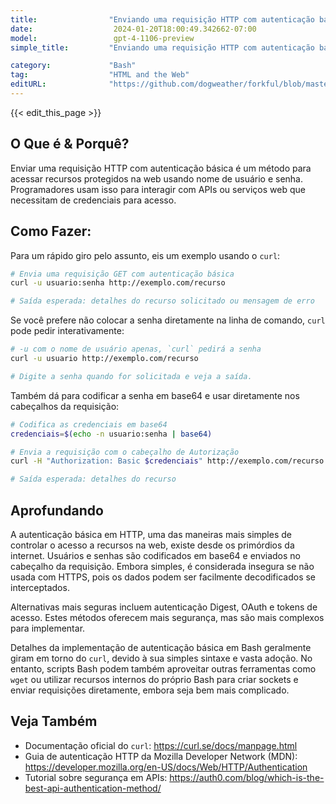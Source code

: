 ```yaml
---
title:                "Enviando uma requisição HTTP com autenticação básica"
date:                  2024-01-20T18:00:49.342662-07:00
model:                 gpt-4-1106-preview
simple_title:         "Enviando uma requisição HTTP com autenticação básica"

category:             "Bash"
tag:                  "HTML and the Web"
editURL:              "https://github.com/dogweather/forkful/blob/master/content/pt/bash/sending-an-http-request-with-basic-authentication.md"
---
```


{{< edit_this_page >}}

## O Que é & Porquê?

Enviar uma requisição HTTP com autenticação básica é um método para acessar recursos protegidos na web usando nome de usuário e senha. Programadores usam isso para interagir com APIs ou serviços web que necessitam de credenciais para acesso.

## Como Fazer:

Para um rápido giro pelo assunto, eis um exemplo usando o `curl`:

```Bash
# Envia uma requisição GET com autenticação básica
curl -u usuario:senha http://exemplo.com/recurso

# Saída esperada: detalhes do recurso solicitado ou mensagem de erro
```

Se você prefere não colocar a senha diretamente na linha de comando, `curl` pode pedir interativamente:

```Bash
# -u com o nome de usuário apenas, `curl` pedirá a senha
curl -u usuario http://exemplo.com/recurso

# Digite a senha quando for solicitada e veja a saída.
```

Também dá para codificar a senha em base64 e usar diretamente nos cabeçalhos da requisição:

```Bash
# Codifica as credenciais em base64
credenciais=$(echo -n usuario:senha | base64)

# Envia a requisição com o cabeçalho de Autorização
curl -H "Authorization: Basic $credenciais" http://exemplo.com/recurso

# Saída esperada: detalhes do recurso
```

## Aprofundando

A autenticação básica em HTTP, uma das maneiras mais simples de controlar o acesso a recursos na web, existe desde os primórdios da internet. Usuários e senhas são codificados em base64 e enviados no cabeçalho da requisição. Embora simples, é considerada insegura se não usada com HTTPS, pois os dados podem ser facilmente decodificados se interceptados.

Alternativas mais seguras incluem autenticação Digest, OAuth e tokens de acesso. Estes métodos oferecem mais segurança, mas são mais complexos para implementar.

Detalhes da implementação de autenticação básica em Bash geralmente giram em torno do `curl`, devido à sua simples sintaxe e vasta adoção. No entanto, scripts Bash podem também aproveitar outras ferramentas como `wget` ou utilizar recursos internos do próprio Bash para criar sockets e enviar requisições diretamente, embora seja bem mais complicado.

## Veja Também

- Documentação oficial do `curl`: https://curl.se/docs/manpage.html
- Guia de autenticação HTTP da Mozilla Developer Network (MDN): https://developer.mozilla.org/en-US/docs/Web/HTTP/Authentication
- Tutorial sobre segurança em APIs: https://auth0.com/blog/which-is-the-best-api-authentication-method/
